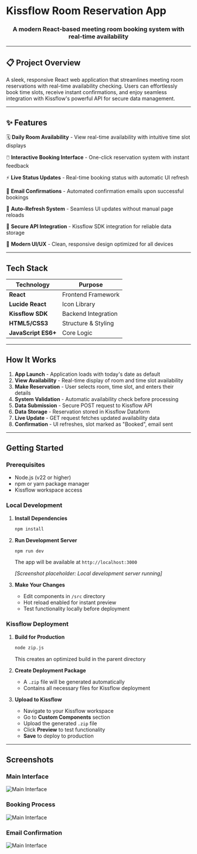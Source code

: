 # Kissflow Room Reservation App

<div align="center">
  <h3>A modern React-based meeting room booking system with real-time availability</h3>
</div>

---

## 📋 Project Overview

A sleek, responsive React web application that streamlines meeting room reservations with real-time availability checking. Users can effortlessly book time slots, receive instant confirmations, and enjoy seamless integration with Kissflow's powerful API for secure data management.

---

## ✨ Features

🗓️ **Daily Room Availability** - View real-time availability with intuitive time slot displays

🖱️ **Interactive Booking Interface** - One-click reservation system with instant feedback

⚡ **Live Status Updates** - Real-time booking status with automatic UI refresh

📧 **Email Confirmations** - Automated confirmation emails upon successful bookings

🔄 **Auto-Refresh System** - Seamless UI updates without manual page reloads

🔐 **Secure API Integration** - Kissflow SDK integration for reliable data storage

🎨 **Modern UI/UX** - Clean, responsive design optimized for all devices

---

## Tech Stack

| Technology | Purpose |
|------------|---------|
| **React** | Frontend Framework |
| **Lucide React** | Icon Library |
| **Kissflow SDK** | Backend Integration |
| **HTML5/CSS3** | Structure & Styling |
| **JavaScript ES6+** | Core Logic |

---

## How It Works

1. **App Launch** - Application loads with today's date as default
2. **View Availability** - Real-time display of room and time slot availability
3. **Make Reservation** - User selects room, time slot, and enters their details
4. **System Validation** - Automatic availability check before processing
5. **Data Submission** - Secure POST request to Kissflow API
6. **Data Storage** - Reservation stored in Kissflow Dataform
7. **Live Update** - GET request fetches updated availability data
8. **Confirmation** - UI refreshes, slot marked as "Booked", email sent

---

## Getting Started

### Prerequisites

- Node.js (v22 or higher)
- npm or yarn package manager
- Kissflow workspace access

### Local Development

1. **Install Dependencies**
   ```bash
   npm install
   ```

2. **Run Development Server**
   ```bash
   npm run dev
   ```
   The app will be available at `http://localhost:3000`

   *[Screenshot placeholder: Local development server running]*

3. **Make Your Changes**
   - Edit components in `/src` directory
   - Hot reload enabled for instant preview
   - Test functionality locally before deployment

### Kissflow Deployment

1. **Build for Production**
   ```bash
   node zip.js
   ```
   This creates an optimized build in the parent directory



2. **Create Deployment Package**
   - A `.zip` file will be generated automatically
   - Contains all necessary files for Kissflow deployment

   

3. **Upload to Kissflow**
   - Navigate to your Kissflow workspace
   - Go to **Custom Components** section
   - Upload the generated `.zip` file
   - Click **Preview** to test functionality
   - **Save** to deploy to production

---

## Screenshots  

### Main Interface
![Main Interface](https://i.postimg.cc/J4ZZYH4N/Screenshot-2025-06-20-at-12-32-18-PM.png)

### Booking Process
![Main Interface](https://i.postimg.cc/yx9gG2B1/Screenshot-2025-06-20-at-12-33-27-PM.png)

### Email Confirmation
![Main Interface](https://i.postimg.cc/JnHGySsN/Screenshot-2025-06-20-at-4-19-20-PM.png)